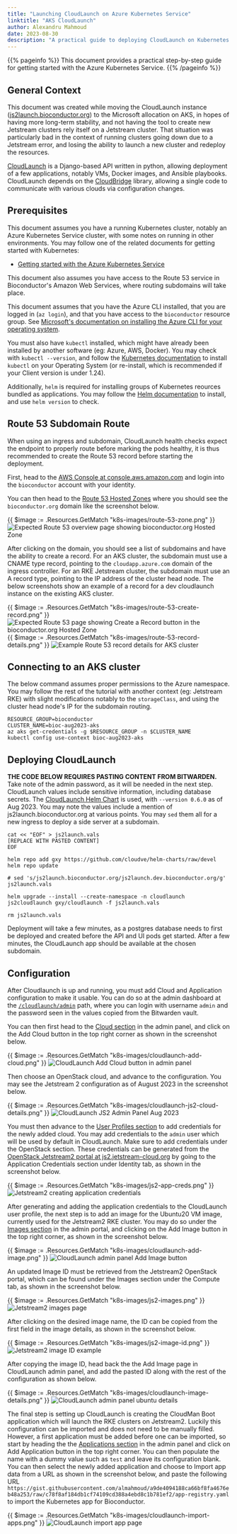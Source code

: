 ```yaml
---
title: "Launching CloudLaunch on Azure Kubernetes Service"
linktitle: "AKS CloudLaunch"
author: Alexandru Mahmoud
date: 2023-08-30
description: "A practical guide to deploying CloudLaunch on Kubernetes on Azure for launching Kubernetes clusters in Bioconductor's Jetstream 2 allocation."
---
```


{{% pageinfo %}}
This document provides a practical step-by-step guide for getting started with the Azure Kubernetes Service.
{{% /pageinfo %}}


## General Context

This document was created while moving the CloudLaunch instance ([js2launch.bioconductor.org](https://js2launch.bioconductor.org)) to the Microsoft allocation on AKS, in hopes of having more long-term stability, and not having the tool to create new Jetstream clusters rely itself on a Jetstream cluster. That situation was particularly bad in the context of running clusters going down due to a Jetstream error, and losing the ability to launch a new cluster and redeploy the resources.

[CloudLaunch](https://github.com/galaxyproject/cloudlaunch/) is a Django-based API written in python, allowing deployment of a few applications, notably VMs, Docker images, and Ansible playbooks. CloudLaunch depends on the [CloudBridge](https://github.com/cloudve/cloudbridge) library, allowing a single code to communicate with various clouds via configuration changes.

## Prerequisites

This document assumes you have a running Kubernetes cluster, notably an Azure Kubernetes Service cluster, with some notes on running in other environments. You may follow one of the related documents for getting started with Kubernetes:
- [Getting started with the Azure Kubernetes Service](k8s-aks.md)

This document also assumes you have access to the Route 53 service in Bioconductor's Amazon Web Services, where routing subdomains will take place.

This document assumes that you have the Azure CLI installed, that you are logged in (`az login`), and that you have access to the `bioconductor` resource group. See [Microsoft's documentation on installing the Azure CLI for your operating system](https://learn.microsoft.com/en-us/cli/azure/install-azure-cli).

You must also have `kubectl` installed, which might have already been installed by another software (eg: Azure, AWS, Docker). You may check with `kubectl --version`, and follow the [Kubernetes documentation](https://kubernetes.io/docs/tasks/tools/) to install `kubectl` on your Operating System (or re-install, which is recommended if your Client version is under 1.24).

Additionally, `helm` is required for installing groups of Kubernetes reources bundled as applications. You may follow the [Helm documentation](https://helm.sh/docs/intro/install/) to install, and use `helm version` to check.

## Route 53 Subdomain Route
When using an ingress and subdomain, CloudLaunch health checks expect the endpoint to properly route before marking the pods healthy, it is thus recommended to create the Route 53 record before starting the deployment.

First, head to the [AWS Console at console.aws.amazon.com](https://console.aws.amazon.com/) and login into the `bioconductor` account with your identity.

You can then head to the [Route 53 Hosted Zones](https://console.aws.amazon.com/route53/v2/hostedzones) where you should see the `bioconductor.org` domain like the screenshot below.

{{ $image := .Resources.GetMatch "k8s-images/route-53-zone.png" }}
<img src="{{ $image.RelPermalink }}" width="{{ $image.Width }}" height="{{ $image.Height }}" alt="Expected Route 53 overview page showing bioconductor.org Hosted Zone">

After clicking on the domain, you should see a list of subdomains and have the ability to create a record. For an AKS cluster, the subdomain must use a CNAME type record, pointing to the `cloudapp.azure.com` domain of the ingress controller. For an RKE Jetstream cluster, the subdomain must use an A record type, pointing to the IP address of the cluster head node. The below screenshots show an example of a record for a dev cloudlaunch instance on the existing AKS cluster.


{{ $image := .Resources.GetMatch "k8s-images/route-53-create-record.png" }}
<img src="{{ $image.RelPermalink }}" width="{{ $image.Width }}" height="{{ $image.Height }}" alt="Expected Route 53 page showing Create a Record button in the bioconductor.org Hosted Zone">
{{ $image := .Resources.GetMatch "k8s-images/route-53-record-details.png" }}
<img src="{{ $image.RelPermalink }}" width="{{ $image.Width }}" height="{{ $image.Height }}" alt="Example Route 53 record details for AKS cluster">


## Connecting to an AKS cluster
The below command assumes proper permissions to the Azure namespace. You may follow the rest of the tutorial with another context (eg: Jetstream RKE) with slight modifications notably to the `storageClass`, and using the cluster head node's IP for the subdomain routing.

```
RESOURCE_GROUP=bioconductor
CLUSTER_NAME=bioc-aug2023-aks
az aks get-credentials -g $RESOURCE_GROUP -n $CLUSTER_NAME
kubectl config use-context bioc-aug2023-aks
```

## Deploying CloudLaunch
<strong>THE CODE BELOW REQUIRES PASTING CONTENT FROM BITWARDEN.</strong> Take note of the admin password, as it will be needed in the next step.
CloudLaunch values include sensitive information, including database secrets. The [CloudLaunch Helm Chart](https://github.com/CloudVE/cloudlaunch-helm) is used, with `--version 0.6.0` as of Aug 2023.
You may note the values include a mention of js2launch.bioconductor.org at various points. You may `sed` them all for a new ingress to deploy a side server at a subdomain.

```
cat << "EOF" > js2launch.vals
[REPLACE WITH PASTED CONTENT]
EOF

helm repo add gxy https://github.com/cloudve/helm-charts/raw/devel
helm repo update

# sed 's/js2launch.bioconductor.org/js2launch.dev.bioconductor.org/g' js2launch.vals

helm upgrade --install --create-namespace -n cloudlaunch js2cloudlaunch gxy/cloudlaunch -f js2launch.vals

rm js2launch.vals
```

Deployment will take a few minutes, as a postgres database needs to first be deployed and created before the API and UI pods get started. After a few minutes, the CloudLaunch app should be available at the chosen subdomain.


## Configuration
After Cloudlaunch is up and running, you must add Cloud and Application configuration to make it usable. You can do so at the admin dashboard at the [`/cloudlaunch/admin`](https://js2launch.bioconductor.org/cloudlaunch/admin) path, where you can login with username `admin` and the password seen in the values copied from the Bitwarden vault.

You can then first head to the [Cloud section](https://js2launch.bioconductor.org/cloudlaunch/admin/djcloudbridge/cloud/) in the admin panel, and click on the Add Cloud button in the top right corner as shown in the screenshot below.

{{ $image := .Resources.GetMatch "k8s-images/cloudlaunch-add-cloud.png" }}
<img src="{{ $image.RelPermalink }}" width="{{ $image.Width }}" height="{{ $image.Height }}" alt="CloudLaunch Add Cloud button in admin panel">

Then choose an OpenStack cloud, and advance to the configuration. You may see the Jetstream 2 configuration as of August 2023 in the screenshot below.

{{ $image := .Resources.GetMatch "k8s-images/cloudlaunch-js2-cloud-details.png" }}
<img src="{{ $image.RelPermalink }}" width="{{ $image.Width }}" height="{{ $image.Height }}" alt="CloudLaunch JS2 Admin Panel Aug 2023">


You must then advance to the [User Profiles section](https://js2launch.bioconductor.org/cloudlaunch/admin/djcloudbridge/userprofile/) to add credentials for the newly added cloud. You may add credentials to the `admin` user which will be used by default in CloudLaunch. Make sure to add credentials under the OpenStack section.
These credentials can be generated from the [OpenStack Jetstream2 portal at js2.jetstream-cloud.org](https://js2.jetstream-cloud.org/) by going to the Application Credentials section under Identity tab, as shown in the screenshot below.

{{ $image := .Resources.GetMatch "k8s-images/js2-app-creds.png" }}
<img src="{{ $image.RelPermalink }}" width="{{ $image.Width }}" height="{{ $image.Height }}" alt="Jetstream2 creating application credentials">

After generating and adding the application credentials to the CloudLaunch user profile, the next step is to add an image for the Ubuntu20 VM image, currently used for the Jetstream2 RKE cluster. You may do so under the [Images section](https://js2launch.bioconductor.org/cloudlaunch/admin/cloudlaunch/image/) in the admin portal, and clicking on the Add Image button in the top right corner, as shown in the screenshot below.

{{ $image := .Resources.GetMatch "k8s-images/cloudlaunch-add-image.png" }}
<img src="{{ $image.RelPermalink }}" width="{{ $image.Width }}" height="{{ $image.Height }}" alt="CloudLaunch admin panel Add Image button">

An updated Image ID must be retrieved from the Jetstream2 OpenStack portal, which can be found under the Images section under the Compute tab, as shown in the screenshot below.

{{ $image := .Resources.GetMatch "k8s-images/js2-images.png" }}
<img src="{{ $image.RelPermalink }}" width="{{ $image.Width }}" height="{{ $image.Height }}" alt="Jetstream2 images page">

After clicking on the desired image name, the ID can be copied from the first field in the image details, as shown in the screenshot below.

{{ $image := .Resources.GetMatch "k8s-images/js2-image-id.png" }}
<img src="{{ $image.RelPermalink }}" width="{{ $image.Width }}" height="{{ $image.Height }}" alt="Jetstream2 image ID example">

After copying the image ID, head back the the Add Image page in CloudLaunch admin panel, and add the pasted ID along with the rest of the configuration as shown below.

{{ $image := .Resources.GetMatch "k8s-images/cloudlaunch-image-details.png" }}
<img src="{{ $image.RelPermalink }}" width="{{ $image.Width }}" height="{{ $image.Height }}" alt="CloudLaunch admin panel ubuntu details">

The final step is setting up CloudLaunch is creating the CloudMan Boot application which will launch the RKE clusters on Jetstream2. Luckily this configuration can be imported and does not need to be manually filled. However, a first application must be added before one can be imported, so start by heading the the [Applications section](https://js2launch.bioconductor.org/cloudlaunch/admin/cloudlaunch/application/) in the admin panel and click on Add Application button in the top right corner. You can then populate the name with a dummy value such as `test` and leave its configuration blank. You can then select the newly added application and choose to Import app data from a URL as shown in the screenshot below, and paste the following URL `https://gist.githubusercontent.com/almahmoud/a9de4094188ca66bf8fa4676eb48a253/raw/c78f8af184db1cf74109cd388a4ebd8c1b781ef2/app-registry.yaml` to import the Kubernetes app for Bioconductor.

{{ $image := .Resources.GetMatch "k8s-images/cloudlaunch-import-apps.png" }}
<img src="{{ $image.RelPermalink }}" width="{{ $image.Width }}" height="{{ $image.Height }}" alt="CloudLaunch import app page">

